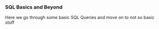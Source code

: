 ### SQL Basics and Beyond

Here we go through some basic SQL Queries and move on to not so basic stuff

